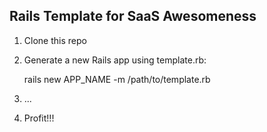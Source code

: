## Rails Template for SaaS Awesomeness

1. Clone this repo
2. Generate a new Rails app using template.rb:

    rails new APP_NAME -m /path/to/template.rb

3. ...
4. Profit!!!
